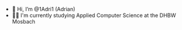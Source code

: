 - 👋 Hi, I’m @1Adri1 (Adrian)
- 👨‍🎓 I'm currently studying Applied Computer Science at the DHBW Mosbach

<!---
1Adri1/1Adri1 is a ✨ special ✨ repository because its `README.md` (this file) appears on your GitHub profile.
You can click the Preview link to take a look at your changes.
--->
